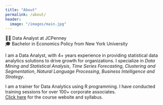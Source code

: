 ```yaml
---
title: "About"
permalink: /about/
header:
  image: "/images/main.jpg"
---
```


:woman_technologist: Data Analyst at JCPenney  
:mortar_board: Bachelor in Economics Policy from New York University

I am a Data Analyst, with 4+ years experience in providing statistical data analytics solutions to drive growth for organizations. I specialize in *Data Mining and Statistical Analysis*, *Time Series Forecasting*, *Clustering and Segmentation*, *Natural Language Processing*, *Business Intelligence and Strategy*.

I am a trainer for Data Analytics using R programming. I have conducted training sessions for over 100+ corporate associates.  
[Click here](https://cbatra9.github.io/R-Foundations-and-Intermediate-Resources) for the course website and syllabus.
